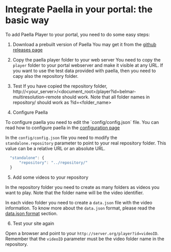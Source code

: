 ---
---

# Integrate Paella in your portal: the basic way

To add Paella Player to your portal, you need to do some easy steps:

1. Download a prebuilt version of Paella
  You may get it from the [github releases page](https://github.com/polimediaupv/paella/releases) 

2. Copy the paella player folder to your web server
  You need to copy the `player` folder to your portal webserver and make it visible at any URL.
  If you want to use the test data provided with paella, then you need to capy also the repository folder.

3. Test
  If you have copied the repository folder, http://<your_server>/<document_root>/player?id=belmar-multiresolution-remote should work. Note that all folder names in repository/ should work as ?id=<folder_name>
  
4. Configure Paella
  
  To configure paella you need to edit the ´config/config.json´ file. You can read how to configure paella
  in the [configuration page](configure.md)

  In the `config/config.json` file you need to modify the `standalone.repository` parameter to point to your real
  repository folder. This value can be a relative URL or an absolute URL.

  ```javascript
    "standalone": {
        "repository": "../repository/"
    }  
  ```

5. Add some videos to your repository

  In the repository folder you need to create as many folders as videos you want to play. Note that the folder
  name will be the video identifier.
  
  In each video folder you need to create a `data.json` file with the video information. To know more about
  the `data.json` format, please read the [data.json format](integrate_datajson.md) section.
  
6. Test your site again

  Open a browser and point to your `http://server.org/player?id=videoID`. Remember that the `videoID` parameter
  must be the video folder name in the repository.
  
